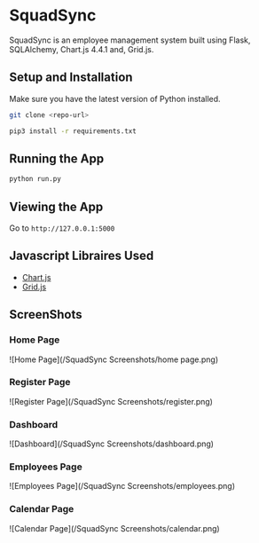 # SquadSync

SquadSync is an employee management system built using Flask, SQLAlchemy, Chart.js 4.4.1 and, Grid.js. 

## Setup and Installation 
Make sure you have the latest version of Python installed.

```bash
git clone <repo-url>
```

```bash
pip3 install -r requirements.txt
```

## Running the App
```bash
python run.py
```

## Viewing the App
Go to `http://127.0.0.1:5000`

## Javascript Libraires Used
* [Chart.js](https://www.chartjs.org/docs/latest/)
* [Grid.js](https://gridjs.io/)

## ScreenShots

### Home Page
![Home Page](/SquadSync Screenshots/home page.png)

### Register Page
![Register Page](/SquadSync Screenshots/register.png)

### Dashboard
![Dashboard](/SquadSync Screenshots/dashboard.png)

### Employees Page
![Employees Page](/SquadSync Screenshots/employees.png)

### Calendar Page
![Calendar Page](/SquadSync Screenshots/calendar.png)
